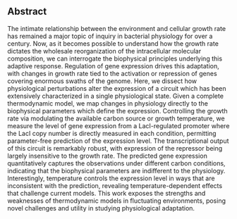 ## Abstract 

The intimate relationship between the environment and cellular growth rate
has remained a major topic of inquiry in bacterial physiology for over a
century. Now, as it becomes possible to understand how the growth rate
dictates the wholesale reorganization of the intracellular molecular
composition, we can interrogate the biophysical principles underlying this
adaptive response. Regulation of gene expression drives this adaptation, with
changes in growth rate tied to the activation or repression of genes covering
enormous swaths of the genome. Here, we dissect how physiological
perturbations alter the expression of a circuit which has been extensively
characterized in a single physiological state. Given a complete thermodynamic
model, we map changes in physiology directly to the biophysical parameters
which define the expression. Controlling the growth rate via modulating the
available carbon source or growth temperature, we measure the level of gene
expression from a LacI-regulated promoter where the LacI copy number is
directly measured in each condition, permitting parameter-free prediction
of the expression level. The transcriptional output of this circuit is
remarkably robust, with expression of the repressor being largely insensitive
to the growth rate. The predicted gene expression quantitatively captures the
observations under different carbon conditions, indicating that the biophysical 
parameters are indifferent to the physiology. Interestingly,
temperature controls the expression level in ways that are inconsistent
with the prediction, revealing temperature-dependent effects that challenge
current models. This work exposes the strengths and weaknesses of
thermodynamic models in fluctuating environments, posing novel challenges and
utility in studying physiological adaptation.

